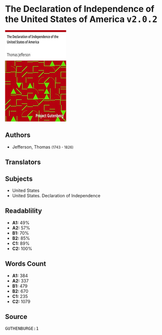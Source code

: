 # The Declaration of Independence of the United States of America <kbd>v2.0.2</kbd>

![](./cover.medium.jpg "")

## Authors


 - Jefferson, Thomas <small>(1743 - 1826)</small>

## Translators



## Subjects


 - United States
 - United States. Declaration of Independence

## Readablility


 - **A1:** 49%
 - **A2:** 57%
 - **B1:** 70%
 - **B2:** 85%
 - **C1:** 89%
 - **C2:** 100%

## Words Count


 - **A1:** 384
 - **A2:** 337
 - **B1:** 479
 - **B2:** 670
 - **C1:** 235
 - **C2:** 1079

## Source


<kbd>GUTHENBURGE:1</kbd>
